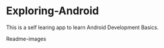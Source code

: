 # Exploring-Android

This is a self learing app to learn Android Development Basics.

Readme-images

